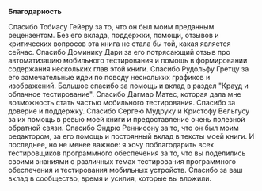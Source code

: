 **Благодарность**

Спасибо Тобиасу Гейеру за то, что он был моим преданным рецензентом. Без его вклада, поддержки, помощи, отзывов и критических 
вопросов эта книга не стала бы той, какая является сейчас.
Спасибо Доминику Дари за его потрясающий отзыв про автоматизацию мобильного тестирования и помощь в формировании содержания 
нескольких глав этой книги.
Спасибо Рудольфу Гретцу за его замечательные идеи по поводу нескольких графиков и изображений. Большое спасибо за помощь 
и вклад в раздел "Крауд и облачное тестирование".
Спасибо Дагмар Матес, которая дала мне возможность стать частью мобильного тестирования. Спасибо за доверие и поддержку.
Спасибо Сергею Мудруку и Кристофу Вельгусу за их помощь в ревью моей книги и предоставление очень полезной обратной связи.
Спасибо Эндрю Реннисону за то, что он был моим редактором, за его помощь и постоянный вклад в тексты моей книги.
И последнее, но не менее важное: я хочу поблагодарить всех тестировщиков программного обеспечения за то, что вы поделились 
своими знаниями о различных темах тестирования программного обеспечения и тестирования мобильных устройств. Спасибо за ваш 
вклад в сообщество, время и усилия, которые вы вложили.